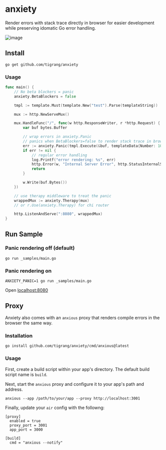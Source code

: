 # anxiety

Render errors with stack trace directly in browser for easier development while preserving idomatic Go error handling.

![image](https://github.com/user-attachments/assets/dfb3b295-351e-41bd-bd5a-7a9bf59e0e82)

## Install
```
go get github.com/tigrang/anxiety
```

### Usage

```go
func main() {
	// No beta blockers = panic
	anxiety.BetaBlockers = false

	tmpl := template.Must(template.New("test").Parse(templateString))

	mux := http.NewServeMux()

	mux.HandleFunc("/", func(w http.ResponseWriter, r *http.Request) {
		var buf bytes.Buffer

		// wrap errors in anxiety.Panic
		// panics when BetaBlockers=false to render stack trace in browser using middleware
		err := anxiety.Panic(tmpl.Execute(&buf, templateData{Number: 10}))
		if err != nil {
			// regular error handling
			log.Printf("error rendering: %s", err)
			http.Error(w, "Internal Server Error", http.StatusInternalServerError)
			return
		}

		w.Write(buf.Bytes())
	})

	// use therapy middleware to treat the panic
	wrappedMux := anxiety.Therapy(mux)
	// or r.Use(anxiety.Therapy) for chi router

	http.ListenAndServe(":8080", wrappedMux)
}

```

## Run Sample

### Panic rendering off (default)

```
go run _samples/main.go
```

### Panic rendering on
```
ANXIETY_PANIC=1 go run _samples/main.go
```

Open [localhost:8080](http://localhost:8080)


## Proxy

Anxiety also comes with an `anxious` proxy that renders compile errors in the browser the same way.

### Installation

```
go install github.com/tigrang/anxiety/cmd/anxious@latest
```

### Usage

First, create a build script within your app's directory. The default build script name is `build`.

Next, start the `anxious` proxy and configure it to your app's path and address.

```
anxious --app /path/to/your/app --proxy http://localhost:3001
```

Finally, update your `air` config with the followng:

```
[proxy]
  enabled = true
  proxy_port = 3001
  app_port = 3000

[build]
  cmd = "anxious --notify"
```